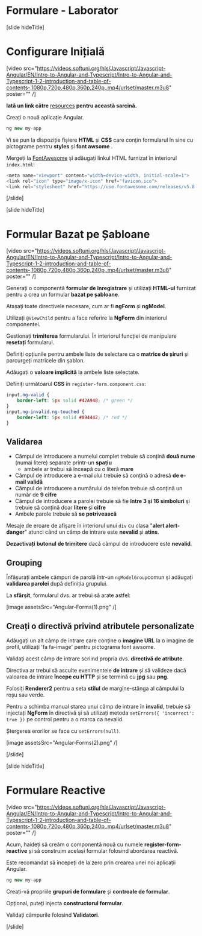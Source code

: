 # Formulare - Laborator

[slide hideTitle]

# Configurare Inițială

[video src="https://videos.softuni.org/hls/Javascript/Javascript-Angular/EN/Intro-to-Angular-and-Typescript/Intro-to-Angular-and-Typescript-1-2-introduction-and-table-of-contents-,1080p,720p,480p,360p,240p,.mp4/urlset/master.m3u8" poster="" /]

**Iată un link către** [resources](https://videos.softuni.org/resources/javascript/javascript-angular/07-Forms.zip) **pentru această sarcină.**

Creați o nouă aplicație Angular.

```js
ng new my-app
```

Vi se pun la dispoziție fișiere **HTML** și **CSS** care conțin formularul în sine cu pictograme pentru **styles** și **font awsome** .

Mergeți la [FontAwesome](fontawesome.com) și adăugați linkul HTML furnizat în interiorul `index.html`:

```js
<meta name="viewport" content="width=device-width, initial-scale=1">
<link rel="icon" type="image/x-icon" href="favicon.ico">
<link rel="stylesheet" href="https://use.fontawesome.com/releases/v5.8.1/css/all.css">
```

[/slide]

[slide hideTitle]

# Formular Bazat pe Șabloane

[video src="https://videos.softuni.org/hls/Javascript/Javascript-Angular/EN/Intro-to-Angular-and-Typescript/Intro-to-Angular-and-Typescript-1-2-introduction-and-table-of-contents-,1080p,720p,480p,360p,240p,.mp4/urlset/master.m3u8" poster="" /]

Generați o componentă **formular de înregistrare** și utilizați **HTML-ul** furnizat pentru a crea un formular **bazat pe șabloane**.

Atașați toate directivele necesare, cum ar fi **ngForm** și **ngModel**.

Utilizați `@ViewChild` pentru a face referire la **NgForm** din interiorul componentei.

Gestionați **trimiterea** formularului. În interiorul funcției de manipulare **resetați** formularul.

Definiți opțiunile pentru ambele liste de selectare ca o **matrice de șiruri** și parcurgeți matricele din șablon.

Adăugați o **valoare implicită** la ambele liste selectate.

Definiți următoarul **CSS** în `register-form.component.css`:

```css
input.ng-valid {
    border-left: 5px solid #42A948; /* green */
}
input.ng-invalid.ng-touched {
    border-left: 5px solid #A94442; /* red */
}
```

## Validarea

- Câmpul de introducere a numelui complet trebuie să conțină **două nume** (numai litere) separate printr-un **spațiu**
    * ambele ar trebui să înceapă cu o literă **mare**
- Câmpul de introducere a e-mailului trebuie să conțină o adresă **de e-mail validă**
- Câmpul de introducere a numărului de telefon trebuie să conțină un număr de **9 cifre**
- Câmpul de introducere a parolei trebuie să fie **între 3 și 16 simboluri** și trebuie să conțină doar **litere** și **cifre**
- Ambele parole trebuie să **se potrivească**

Mesaje de eroare de afișare în interiorul unui `div` cu clasa "**alert alert-danger**" atunci când un câmp de intrare este **nevalid** și **atins**.

**Dezactivați** **butonul de trimitere** dacă câmpul de introducere este **nevalid**.

## Grouping

Înfășurați ambele câmpuri de parolă într-un `ngModelGroup`comun și adăugați **validarea parolei** după definiția grupului.

La **sfârșit**, formularul dvs. ar trebui să arate astfel:

[image assetsSrc="Angular-Forms(1).png" /]

## Creați o directivă privind atributele personalizate

Adăugați un alt câmp de intrare care conține o **imagine URL** la o imagine de profil, utilizați 'fa fa-image' pentru pictograma font awsome.

Validați acest câmp de intrare scriind propria dvs. **directivă de atribute**.

Directiva ar trebui să asculte evenimentele **de intrare** și să valideze dacă valoarea de intrare **începe cu HTTP** și se termină cu **jpg** sau **png**.

Folosiți **Renderer2** pentru a seta **stilul** de margine-stânga al câmpului la roșu sau verde.

Pentru a schimba manual starea unui câmp de intrare în **invalid**, trebuie să injectați **NgForm** în directivă și să utilizați metoda  `setErrors({ 'incorrect': true })` pe control pentru a o marca ca nevalid.

Ștergerea erorilor se face cu `setErrors(null)`.

[image assetsSrc="Angular-Forms(2).png" /]

[/slide]

[slide hideTitle]

# Formulare Reactive

[video src="https://videos.softuni.org/hls/Javascript/Javascript-Angular/EN/Intro-to-Angular-and-Typescript/Intro-to-Angular-and-Typescript-1-2-introduction-and-table-of-contents-,1080p,720p,480p,360p,240p,.mp4/urlset/master.m3u8" poster="" /]

Acum, haideți să creăm o componentă nouă cu numele **register-form-reactive** și să construim același formular folosind abordarea reactivă.

Este recomandat să începeți de la zero prin crearea unei noi aplicații Angular.

```js
ng new my-app
```

Creați-vă propriile **grupuri de formulare** și **controale de formular**.

Opțional, puteți injecta **constructorul formular**.

Validați câmpurile folosind **Validatori**.

[/slide]
